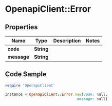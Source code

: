 # OpenapiClient::Error

## Properties

Name | Type | Description | Notes
------------ | ------------- | ------------- | -------------
**code** | **String** |  | 
**message** | **String** |  | 

## Code Sample

```ruby
require 'OpenapiClient'

instance = OpenapiClient::Error.new(code: null,
                                 message: null)
```



